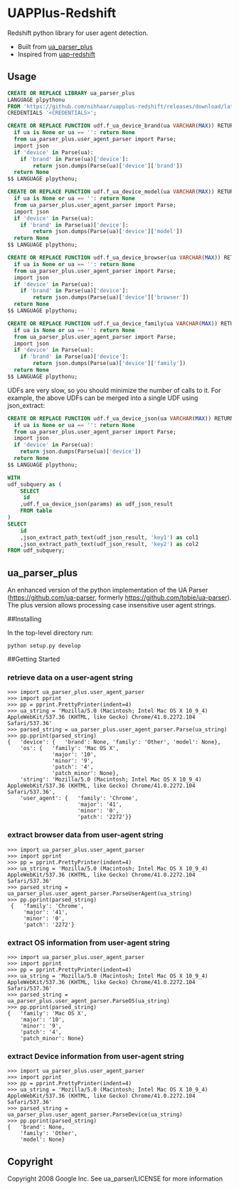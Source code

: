 # UAPPlus-Redshift
Redshift python library for user agent detection.
- Built from [ua_parser_plus](https://github.com/edmodo/ua_parser_plus)
- Inspired from [uap-redshift](https://github.com/ajlai/uap-redshift)

## Usage
```sql
CREATE OR REPLACE LIBRARY ua_parser_plus
LANGUAGE plpythonu 
FROM 'https://github.com/nihhaar/uapplus-redshift/releases/download/latest/uapplus-redshift.zip'
CREDENTIALS '<CREDENTIALS>';

CREATE OR REPLACE FUNCTION udf.f_ua_device_brand(ua VARCHAR(MAX)) RETURNS VARCHAR(MAX) IMMUTABLE as $$
  if ua is None or ua == '': return None
  from ua_parser_plus.user_agent_parser import Parse;
  import json
  if 'device' in Parse(ua):
    if 'brand' in Parse(ua)['device']:
        return json.dumps(Parse(ua)['device']['brand'])
  return None
$$ LANGUAGE plpythonu;

CREATE OR REPLACE FUNCTION udf.f_ua_device_model(ua VARCHAR(MAX)) RETURNS VARCHAR(MAX) IMMUTABLE as $$
  if ua is None or ua == '': return None
  from ua_parser_plus.user_agent_parser import Parse;
  import json
  if 'device' in Parse(ua):
    if 'brand' in Parse(ua)['device']:
        return json.dumps(Parse(ua)['device']['model'])
  return None
$$ LANGUAGE plpythonu;

CREATE OR REPLACE FUNCTION udf.f_ua_device_browser(ua VARCHAR(MAX)) RETURNS VARCHAR(MAX) IMMUTABLE as $$
  if ua is None or ua == '': return None
  from ua_parser_plus.user_agent_parser import Parse;
  import json
  if 'device' in Parse(ua):
    if 'brand' in Parse(ua)['device']:
        return json.dumps(Parse(ua)['device']['browser'])
  return None
$$ LANGUAGE plpythonu;

CREATE OR REPLACE FUNCTION udf.f_ua_device_family(ua VARCHAR(MAX)) RETURNS VARCHAR(MAX) IMMUTABLE as $$
  if ua is None or ua == '': return None
  from ua_parser_plus.user_agent_parser import Parse;
  import json
  if 'device' in Parse(ua):
    if 'brand' in Parse(ua)['device']:
        return json.dumps(Parse(ua)['device']['family'])
  return None
$$ LANGUAGE plpythonu;
```

UDFs are very slow, so you should minimize the number of calls to it. For example, the above UDFs can be merged into a single UDF using json_extract:
```sql
CREATE OR REPLACE FUNCTION udf.f_ua_device_json(ua VARCHAR(MAX)) RETURNS VARCHAR(MAX) IMMUTABLE as $$
  if ua is None or ua == '': return None
  from ua_parser_plus.user_agent_parser import Parse;
  import json
  if 'device' in Parse(ua):
    return json.dumps(Parse(ua)['device'])
  return None
$$ LANGUAGE plpythonu;

WITH
udf_subquery as (
    SELECT
     id
    ,udf.f_ua_device_json(params) as udf_json_result
    FROM table
)
SELECT
    id
    ,json_extract_path_text(udf_json_result, 'key1') as col1
    ,json_extract_path_text(udf_json_result, 'key2') as col2
FROM udf_subquery;
```


## ua_parser_plus
An enhanced version of the python implementation of the UA Parser (https://github.com/ua-parser, formerly https://github.com/tobie/ua-parser). The plus version allows processing case insensitive user agent strings.

##Installing

In the top-level directory run:
```
python setup.py develop
```

##Getting Started

### retrieve data on a user-agent string
```
>>> import ua_parser_plus.user_agent_parser
>>> import pprint
>>> pp = pprint.PrettyPrinter(indent=4)
>>> ua_string = 'Mozilla/5.0 (Macintosh; Intel Mac OS X 10_9_4) AppleWebKit/537.36 (KHTML, like Gecko) Chrome/41.0.2272.104 Safari/537.36'
>>> parsed_string = ua_parser_plus.user_agent_parser.Parse(ua_string)
>>> pp.pprint(parsed_string)
{   'device': {   'brand': None, 'family': 'Other', 'model': None},
    'os': {   'family': 'Mac OS X',
              'major': '10',
              'minor': '9',
              'patch': '4',
              'patch_minor': None},
    'string': 'Mozilla/5.0 (Macintosh; Intel Mac OS X 10_9_4) AppleWebKit/537.36 (KHTML, like Gecko) Chrome/41.0.2272.104 Safari/537.36',
    'user_agent': {   'family': 'Chrome',
                      'major': '41',
                      'minor': '0',
                      'patch': '2272'}}
```


### extract browser data from user-agent string

```
>>> import ua_parser_plus.user_agent_parser
>>> import pprint
>>> pp = pprint.PrettyPrinter(indent=4)
>>> ua_string = 'Mozilla/5.0 (Macintosh; Intel Mac OS X 10_9_4) AppleWebKit/537.36 (KHTML, like Gecko) Chrome/41.0.2272.104 Safari/537.36'
>>> parsed_string = ua_parser_plus.user_agent_parser.ParseUserAgent(ua_string)
>>> pp.pprint(parsed_string)
 {   'family': 'Chrome', 
	 'major': '41', 
	 'minor': '0', 
	 'patch': '2272'}
```

### extract OS information from user-agent string

```
>>> import ua_parser_plus.user_agent_parser
>>> import pprint
>>> pp = pprint.PrettyPrinter(indent=4)
>>> ua_string = 'Mozilla/5.0 (Macintosh; Intel Mac OS X 10_9_4) AppleWebKit/537.36 (KHTML, like Gecko) Chrome/41.0.2272.104 Safari/537.36'
>>> parsed_string = ua_parser_plus.user_agent_parser.ParseOS(ua_string)
>>> pp.pprint(parsed_string)
{   'family': 'Mac OS X',
    'major': '10',
    'minor': '9',
    'patch': '4',
    'patch_minor': None}
```

### extract Device information from user-agent string


```
>>> import ua_parser_plus.user_agent_parser
>>> import pprint
>>> pp = pprint.PrettyPrinter(indent=4)
>>> ua_string = 'Mozilla/5.0 (Macintosh; Intel Mac OS X 10_9_4) AppleWebKit/537.36 (KHTML, like Gecko) Chrome/41.0.2272.104 Safari/537.36'
>>> parsed_string = ua_parser_plus.user_agent_parser.ParseDevice(ua_string)
>>> pp.pprint(parsed_string)
{   'brand': None, 
	'family': 'Other', 
	'model': None}
```


## Copyright

Copyright 2008 Google Inc. See ua_parser/LICENSE for more information 

